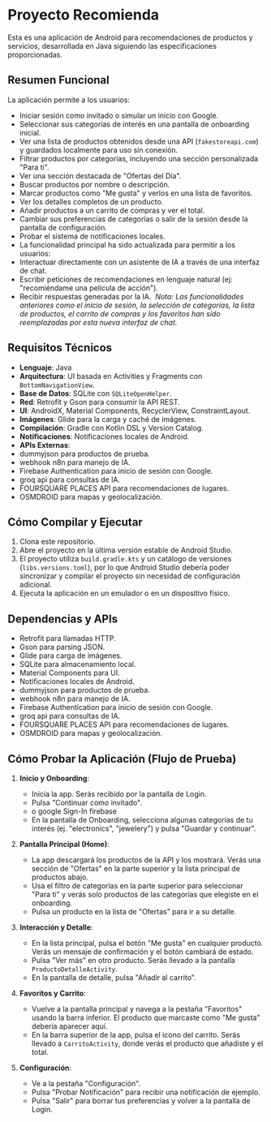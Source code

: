 # Proyecto Recomienda

Esta es una aplicación de Android para recomendaciones de productos y servicios, desarrollada en Java siguiendo las especificaciones proporcionadas.

## Resumen Funcional

La aplicación permite a los usuarios:
- Iniciar sesión como invitado o simular un inicio con Google.
- Seleccionar sus categorías de interés en una pantalla de onboarding inicial.
- Ver una lista de productos obtenidos desde una API (`fakestoreapi.com`) y guardados localmente para uso sin conexión.
- Filtrar productos por categorías, incluyendo una sección personalizada "Para ti".
- Ver una sección destacada de "Ofertas del Día".
- Buscar productos por nombre o descripción.
- Marcar productos como "Me gusta" y verlos en una lista de favoritos.
- Ver los detalles completos de un producto.
- Añadir productos a un carrito de compras y ver el total.
- Cambiar sus preferencias de categorías o salir de la sesión desde la pantalla de configuración.
- Probar el sistema de notificaciones locales.
- La funcionalidad principal ha sido actualizada para permitir a los usuarios:
- Interactuar directamente con un asistente de IA a través de una interfaz de chat.
- Escribir peticiones de recomendaciones en lenguaje natural (ej: "recomiéndame una película de acción").
- Recibir respuestas generadas por la IA.
  ​
  *Nota: Las funcionalidades anteriores como el inicio de sesión, la selección de categorías, la lista de productos, el carrito de compras y los favoritos han sido reemplazadas por esta nueva interfaz de chat.*


## Requisitos Técnicos

- **Lenguaje**: Java
- **Arquitectura**: UI basada en Activities y Fragments con `BottomNavigationView`.
- **Base de Datos**: SQLite con `SQLiteOpenHelper`.
- **Red**: Retrofit y Gson para consumir la API REST.
- **UI**: AndroidX, Material Components, RecyclerView, ConstraintLayout.
- **Imágenes**: Glide para la carga y caché de imágenes.
- **Compilación**: Gradle con Kotlin DSL y Version Catalog.
- **Notificaciones**: Notificaciones locales de Android.
- **APIs Externas**:
- dummyjson para productos de prueba.
- webhook n8n para manejo de IA.
- Firebase Authentication para inicio de sesión con Google.
- groq api para consultas de IA.
- FOURSQUARE PLACES API para recomendaciones de lugares.
- OSMDROID para mapas y geolocalización.


## Cómo Compilar y Ejecutar

1.  Clona este repositorio.
2.  Abre el proyecto en la última versión estable de Android Studio.
3.  El proyecto utiliza `build.gradle.kts` y un catálogo de versiones (`libs.versions.toml`), por lo que Android Studio debería poder sincronizar y compilar el proyecto sin necesidad de configuración adicional.
4.  Ejecuta la aplicación en un emulador o en un dispositivo físico.

## Dependencias y APIs
- Retrofit para llamadas HTTP.
- Gson para parsing JSON.
- Glide para carga de imágenes.
- SQLite para almacenamiento local.
- Material Components para UI.
- Notificaciones locales de Android.
- dummyjson para productos de prueba.
- webhook n8n para manejo de IA.
- Firebase Authentication para inicio de sesión con Google.
- groq api para consultas de IA.
- FOURSQUARE PLACES API para recomendaciones de lugares.
- OSMDROID para mapas y geolocalización.


## Cómo Probar la Aplicación (Flujo de Prueba)

1.  **Inicio y Onboarding**:
    - Inicia la app. Serás recibido por la pantalla de Login.
    - Pulsa "Continuar como invitado".
    - o google Sign-In firebase
    - En la pantalla de Onboarding, selecciona algunas categorías de tu interés (ej. "electronics", "jewelery") y pulsa "Guardar y continuar".

2.  **Pantalla Principal (Home)**:
    - La app descargará los productos de la API y los mostrará. Verás una sección de "Ofertas" en la parte superior y la lista principal de productos abajo.
    - Usa el filtro de categorías en la parte superior para seleccionar "Para ti" y verás solo productos de las categorías que elegiste en el onboarding.
    - Pulsa un producto en la lista de "Ofertas" para ir a su detalle.

3.  **Interacción y Detalle**:
    - En la lista principal, pulsa el botón "Me gusta" en cualquier producto. Verás un mensaje de confirmación y el botón cambiará de estado.
    - Pulsa "Ver más" en otro producto. Serás llevado a la pantalla `ProductoDetalleActivity`.
    - En la pantalla de detalle, pulsa "Añadir al carrito".

4.  **Favoritos y Carrito**:
    - Vuelve a la pantalla principal y navega a la pestaña "Favoritos" usando la barra inferior. El producto que marcaste como "Me gusta" debería aparecer aquí.
    - En la barra superior de la app, pulsa el icono del carrito. Serás llevado a `CarritoActivity`, donde verás el producto que añadiste y el total.

5.  **Configuración**:
    - Ve a la pestaña "Configuración".
    - Pulsa "Probar Notificación" para recibir una notificación de ejemplo.
    - Pulsa "Salir" para borrar tus preferencias y volver a la pantalla de Login.
